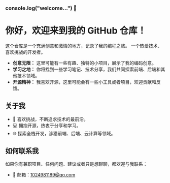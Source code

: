 ### console.log("welcome...") 👋
 
# 你好，欢迎来到我的 GitHub 仓库！

 

这个仓库是一个充满创意和激情的地方，记录了我的编程之旅。 一个热爱技术、喜欢挑战的开发者。



- **创意无限：** 这里可能有一些有趣、独特的小项目，展示了我的编码创意。
- **学习之地：** 你将找到一些学习笔记、技术分享，我们共同探索前端、后端和其他技术领域。
- **开源精神：** 我喜欢开源，这里可能会有一些小工具或者项目，欢迎贡献和反馈。

## 关于我

- 🚀 喜欢挑战，不断追求技术的最前沿。
- 💻 拥抱开源，热衷于分享和学习。
- 🌐 探索全栈开发，涉猎前端、后端、云计算等领域。

## 如何联系我

如果你有兼职项目、任何问题、建议或者只是想聊聊，都欢迎与我联系：

- 📧 邮箱：1024981189@qq.com

